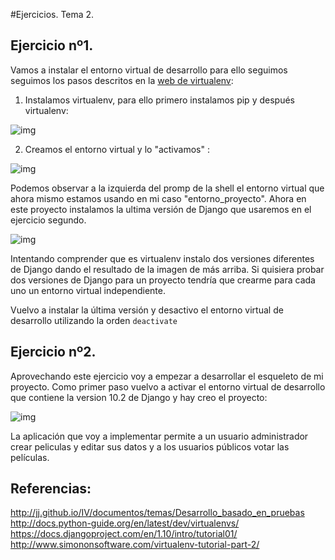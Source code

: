 #Ejercicios. Tema 2.

	
## Ejercicio nº1.

Vamos a instalar el entorno virtual de desarrollo para ello seguimos seguimos los pasos descritos en la [web de virtualenv](https:/virtualenv.pypa.io/en/latest/installation/):

1. Instalamos virtualenv, para ello primero instalamos pip y después virtualenv:


![img](https://i.sli.mg/UuKx8j.png)

2. Creamos el entorno virtual y lo "activamos" :

![img](https://i.sli.mg/r9emfK.png)

Podemos observar a la izquierda del promp de la shell el entorno virtual que ahora mismo estamos usando en mi caso "entorno_proyecto".
Ahora en este proyecto instalamos la ultima versión de Django que usaremos en el ejercicio segundo.


![img](https://i.sli.mg/vvI0aK.png)

Intentando comprender que es virtualenv instalo dos versiones diferentes de Django dando el resultado de la imagen de más arriba. Si quisiera probar dos versiones de Django para un proyecto tendría que crearme para cada uno un entorno virtual independiente. 

Vuelvo a instalar la última versión y desactivo el entorno virtual de desarrollo utilizando la orden `deactivate`


## Ejercicio nº2.

Aprovechando este ejercicio voy a empezar a desarrollar el esqueleto de mi proyecto. Como primer paso vuelvo a activar el entorno virtual de desarrollo que contiene la version 10.2 de Django  y hay creo el proyecto:


![img](https://i.sli.mg/PZol3p.png)


La aplicación que voy a implementar permite a un usuario administrador crear peliculas y editar sus datos y a los usuarios públicos votar las películas.


## Referencias:



http://jj.github.io/IV/documentos/temas/Desarrollo_basado_en_pruebas
http://docs.python-guide.org/en/latest/dev/virtualenvs/
https://docs.djangoproject.com/en/1.10/intro/tutorial01/
http://www.simononsoftware.com/virtualenv-tutorial-part-2/

